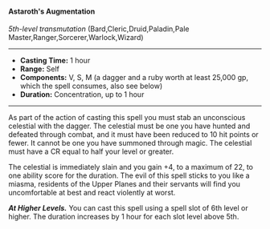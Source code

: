 #### Astaroth's Augmentation
*5th-level transmutation* (Bard,Cleric,Druid,Paladin,Pale Master,Ranger,Sorcerer,Warlock,Wizard)
___
- **Casting Time:** 1 hour
- **Range:** Self
- **Components:** V, S, M (a dagger and a ruby worth at least 25,000 gp, which the spell consumes, also see below)
- **Duration:** Concentration, up to 1 hour
---
As part of the action of casting this spell you must stab an unconscious celestial with the dagger. The celestial must be one you have hunted and defeated through combat, and it must have been reduced to 10 hit points or fewer. It cannot be one you have summoned through magic. The celestial must have a CR equal to half your level or greater. 

The celestial is immediately slain and you gain +4, to a maximum of 22, to one ability score for the duration. The evil of this spell sticks to you like a miasma, residents of the Upper Planes and their servants will find you uncomfortable at best and react violently at worst.

***At Higher Levels.***  You can cast this spell using a spell slot of 6th level or higher. The duration increases by 1 hour for each slot level above 5th.
